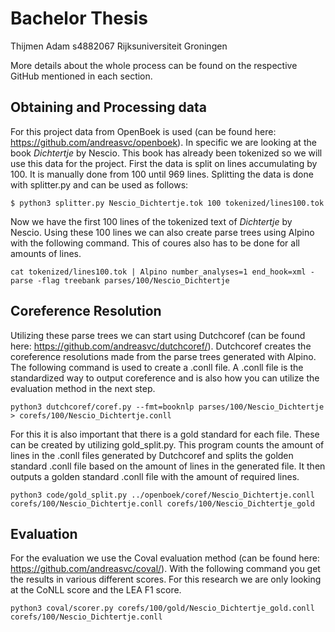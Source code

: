 # Bachelor Thesis
Thijmen Adam
s4882067
Rijksuniversiteit Groningen

More details about the whole process can be found on the respective GitHub mentioned in each section.

## Obtaining and Processing data
For this project data from OpenBoek is used (can be found here: https://github.com/andreasvc/openboek). In specific we are looking at the book _Dichtertje_ by Nescio. This book has already been tokenized so we will use this data for the project. First the data is split on lines accumulating by 100. It is manually done from 100 until 969 lines. Splitting the data is done with splitter.py and can be used as follows:

`$ python3 splitter.py Nescio_Dichtertje.tok 100 tokenized/lines100.tok`

Now we have the first 100 lines of the tokenized text of _Dichtertje_ by Nescio. Using these 100 lines we can also create parse trees using Alpino with the following command. This of coures also has to be done for all amounts of lines.

`cat tokenized/lines100.tok | Alpino number_analyses=1 end_hook=xml -parse -flag treebank parses/100/Nescio_Dichtertje`

## Coreference Resolution

Utilizing these parse trees we can start using Dutchcoref (can be found here: https://github.com/andreasvc/dutchcoref/). Dutchcoref creates the coreference resolutions made from the parse trees generated with Alpino. The following command is used to create a .conll file. A .conll file is the standardized way to output coreference and is also how you can utilize the evaluation method in the next step.

`python3 dutchcoref/coref.py --fmt=booknlp parses/100/Nescio_Dichtertje > corefs/100/Nescio_Dichtertje.conll`

For this it is also important that there is a gold standard for each file. These can be created by utilizing gold_split.py. This program counts the amount of lines in the .conll files generated by Dutchcoref and splits the golden standard .conll file based on the amount of lines in the generated file. It then outputs a golden standard .conll file with the amount of required lines.

`python3 code/gold_split.py ../openboek/coref/Nescio_Dichtertje.conll corefs/100/Nescio_Dichtertje.conll corefs/100/Nescio_Dichtertje_gold`


## Evaluation

For the evaluation we use the Coval evaluation method (can be found here: https://github.com/andreasvc/coval/). With the following command you get the results in various different scores. For this research we are only looking at the CoNLL score and the LEA F1 score.

`python3 coval/scorer.py corefs/100/gold/Nescio_Dichtertje_gold.conll corefs/100/Nescio_Dichtertje.conll`

